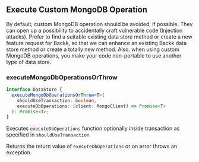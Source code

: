 ## Execute Custom MongoDB Operation

By default, custom MongoDB operation should be avoided, if possible. They can open up a possibility to accidentally
craft vulnerable code (Injection attacks). Prefer to find a suitable existing data store method or create
a new feature request for Backk, so that we can enhance an existing Backk data store method or create a totally
new method. Also, when using custom MongoDB operations, you make your code non-portable to use another type of data store.

### executeMongoDbOperationsOrThrow

```ts
interface DataStore {
  executeMongoDbOperationsOrThrow<T>(
    shouldUseTransaction: boolean,
    executeDbOperations: (client: MongoClient) => Promise<T>
  ): Promise<T>;
}
```

Executes `executeDbOperations` function optionally inside transaction as specified in `shouldUseTransaction`.

Returns the return value of `executeDbOperations` or on error throws an exception.
